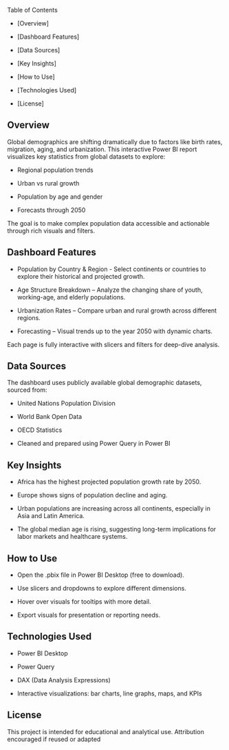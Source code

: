  Table of Contents
- [Overview] 

- [Dashboard Features] 

- [Data Sources]

- [Key Insights]

- [How to Use]

- [Technologies Used]

- [License]



## Overview
Global demographics are shifting dramatically due to factors like birth rates, migration, aging, and urbanization.
This interactive Power BI report visualizes key statistics from global datasets to explore:

- Regional population trends

- Urban vs rural growth

- Population by age and gender

- Forecasts through 2050

The goal is to make complex population data accessible and actionable through rich visuals and filters.

## Dashboard Features
- Population by Country & Region - Select continents or countries to explore their historical and projected growth.

- Age Structure Breakdown – Analyze the changing share of youth, working-age, and elderly populations.

- Urbanization Rates – Compare urban and rural growth across different regions.

- Forecasting – Visual trends up to the year 2050 with dynamic charts.

Each page is fully interactive with slicers and filters for deep-dive analysis.

## Data Sources
The dashboard uses publicly available global demographic datasets, sourced from:

- United Nations Population Division

- World Bank Open Data

- OECD Statistics

- Cleaned and prepared using Power Query in Power BI

## Key Insights
- Africa has the highest projected population growth rate by 2050.

- Europe shows signs of population decline and aging.

- Urban populations are increasing across all continents, especially in Asia and Latin America.

- The global median age is rising, suggesting long-term implications for labor markets and healthcare systems.

## How to Use
- Open the .pbix file in Power BI Desktop (free to download).

- Use slicers and dropdowns to explore different dimensions.

- Hover over visuals for tooltips with more detail.

- Export visuals for presentation or reporting needs.

## Technologies Used
- Power BI Desktop

- Power Query

- DAX (Data Analysis Expressions)

- Interactive visualizations: bar charts, line graphs, maps, and KPIs

 ## License
This project is intended for educational and analytical use. Attribution encouraged if reused or adapted
